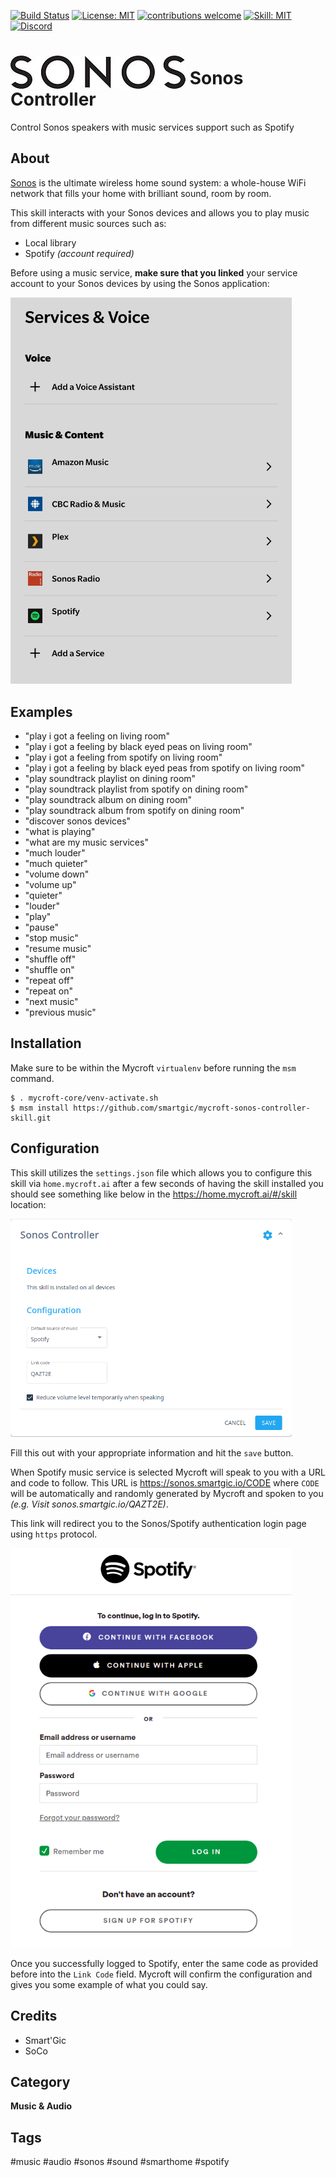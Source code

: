 [![Build Status](https://travis-ci.com/smartgic/mycroft-sonos-controller-skill.svg?branch=20.8.1)](https://travis-ci.com/github/smartgic/mycroft-sonos-controller-skill) [![License: MIT](https://img.shields.io/badge/License-MIT-yellow.svg)](https://opensource.org/licenses/MIT) [![contributions welcome](https://img.shields.io/badge/contributions-welcome-pink.svg?style=flat)](https://github.com/smartgic/mycroft-sonos-controller-skill/pulls) [![Skill: MIT](https://img.shields.io/badge/mycroft.ai-skill-blue)](https://mycroft.ai) [![Discord](https://img.shields.io/discord/809074036733902888)](https://discord.gg/Vu7Wmd9j)


# <img src="docs/sonos.png" card_color="#0000" style="vertical-align:bottom"/> Sonos Controller

Control Sonos speakers with music services support such as Spotify

## About

[Sonos](https://www.sonos.com) is the ultimate wireless home sound system: a whole-house WiFi network that fills your home with brilliant sound, room by room.

This skill interacts with your Sonos devices and allows you to play music from different music sources such as:
* Local library
* Spotify *(account required)*

Before using a music service, **make sure that you linked** your service account to your Sonos devices by using the Sonos application:

<img src='docs/sonos-app.png' width='450'/>

## Examples

* "play i got a feeling on living room"
* "play i got a feeling by black eyed peas on living room"
* "play i got a feeling from spotify on living room"
* "play i got a feeling by black eyed peas from spotify on living room"
* "play soundtrack playlist on dining room"
* "play soundtrack playlist from spotify on dining room"
* "play soundtrack album on dining room"
* "play soundtrack album from spotify on dining room"
* "discover sonos devices"
* "what is playing"
* "what are my music services"
* "much louder"
* "much quieter"
* "volume down"
* "volume up"
* "quieter"
* "louder"
* "play"
* "pause"
* "stop music"
* "resume music"
* "shuffle off"
* "shuffle on"
* "repeat off"
* "repeat on"
* "next music"
* "previous music"

## Installation

Make sure to be within the Mycroft `virtualenv` before running the `msm` command.

```
$ . mycroft-core/venv-activate.sh
$ msm install https://github.com/smartgic/mycroft-sonos-controller-skill.git
```

## Configuration

This skill utilizes the `settings.json` file which allows you to configure this skill via `home.mycroft.ai` after a few seconds of having the skill installed you should see something like below in the https://home.mycroft.ai/#/skill location:

<img src='docs/sonos-controller-config.png' width='450'/>

Fill this out with your appropriate information and hit the `save` button.

When Spotify music service is selected Mycroft will speak to you with a URL and code to follow. This URL is https://sonos.smartgic.io/CODE where `CODE` will be automatically and randomly generated by Mycroft and spoken to you *(e.g. Visit sonos.smartgic.io/QAZT2E)*.

This link will redirect you to the Sonos/Spotify authentication login page using `https` protocol.

<img src='docs/spotify-auth.png' width='450'/>

Once you successfully logged to Spotify, enter the same code as provided before into the `Link Code` field. Mycroft will confirm the configuration and gives you some example of what you could say.

## Credits

- Smart'Gic
- SoCo

## Category

**Music & Audio**

## Tags

#music
#audio
#sonos
#sound
#smarthome
#spotify